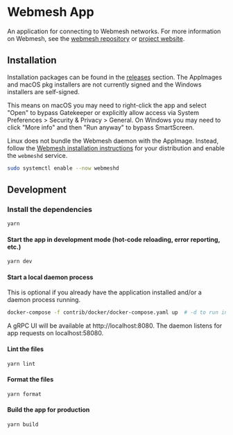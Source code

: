 # Webmesh App

An application for connecting to Webmesh networks.
For more information on Webmesh, see the [webmesh repository](https://github.com/webmeshproj/webmesh) or [project website](https://webmeshproj.github.io/).

## Installation

Installation packages can be found in the [releases](https://github.com/webmeshproj/webmesh-app/releases) section.
The AppImages and macOS pkg installers are not currently signed and the Windows installers are self-signed.

This means on macOS you may need to right-click the app and select "Open" to bypass Gatekeeper or explicitly allow access via System Preferences > Security & Privacy > General.
On Windows you may need to click "More info" and then "Run anyway" to bypass SmartScreen.

Linux does not bundle the Webmesh daemon with the AppImage.
Instead, follow the [Webmesh installation instructions](https://webmeshproj.github.io/documentation/installation-instructions/#linux) for your distribution and enable the `webmeshd` service.

```bash
sudo systemctl enable --now webmeshd
```

## Development

### Install the dependencies

```bash
yarn
```

#### Start the app in development mode (hot-code reloading, error reporting, etc.)

```bash
yarn dev
```

#### Start a local daemon process

This is optional if you already have the application installed and/or a daemon process running.

```bash
docker-compose -f contrib/docker/docker-compose.yaml up  # -d to run in background
```

A gRPC UI will be available at http://localhost:8080.
The daemon listens for app requests on localhost:58080.

#### Lint the files

```bash
yarn lint
```

#### Format the files

```bash
yarn format
```

#### Build the app for production

```bash
yarn build
```
